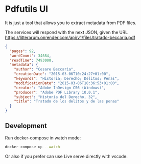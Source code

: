 # Pdfutils UI

It is just a tool that allows you to extract metadata from PDF files.

The services will respond with the next JSON, given the URL <https://litterarum.onrender.com/api/v1/files/tratado-beccaria.pdf>

```json
{
  "pages": 92,
  "wordCount": 34684,
  "readTime": 7493000,
  "metadata": {
    "author": "Cesare Beccaria",
    "creationDate": "2015-03-06T10:24:27+01:00",
    "keywords": "Historia; Derecho; Delitos; Penas",
    "modificationDate": "2015-03-06T10:36:53+01:00",
    "creator": "Adobe InDesign CS6 (Windows)",
    "producer": "Adobe PDF Library 10.0.1",
    "subject": "Historia del Derecho, 32",
    "title": "Tratado de los delitos y de las penas"
  }
}
```

## Development

Run docker-compose in watch mode:

```bash
docker compose up --watch
```

Or  also if you prefer can use Live serve directly with vscode.